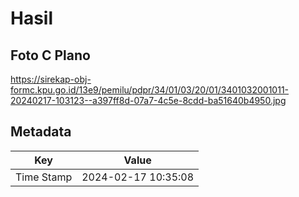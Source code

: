 # Hasil

## Foto C Plano

https://sirekap-obj-formc.kpu.go.id/13e9/pemilu/pdpr/34/01/03/20/01/3401032001011-20240217-103123--a397ff8d-07a7-4c5e-8cdd-ba51640b4950.jpg


## Metadata

| Key        | Value               |
| ---------- | ------------------- |
| Time Stamp | 2024-02-17 10:35:08 |



